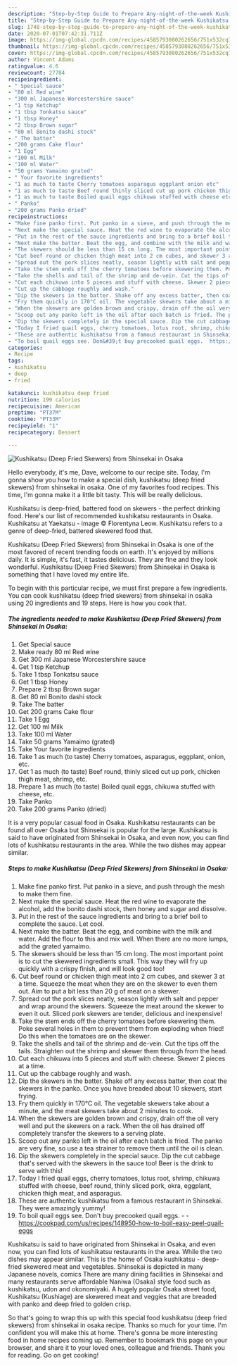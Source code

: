 ```yaml
---
description: "Step-by-Step Guide to Prepare Any-night-of-the-week Kushikatsu (Deep Fried Skewers) from Shinsekai in Osaka"
title: "Step-by-Step Guide to Prepare Any-night-of-the-week Kushikatsu (Deep Fried Skewers) from Shinsekai in Osaka"
slug: 1748-step-by-step-guide-to-prepare-any-night-of-the-week-kushikatsu-deep-fried-skewers-from-shinsekai-in-osaka
date: 2020-07-01T07:42:31.711Z
image: https://img-global.cpcdn.com/recipes/4585793080262656/751x532cq70/kushikatsu-deep-fried-skewers-from-shinsekai-in-osaka-recipe-main-photo.jpg
thumbnail: https://img-global.cpcdn.com/recipes/4585793080262656/751x532cq70/kushikatsu-deep-fried-skewers-from-shinsekai-in-osaka-recipe-main-photo.jpg
cover: https://img-global.cpcdn.com/recipes/4585793080262656/751x532cq70/kushikatsu-deep-fried-skewers-from-shinsekai-in-osaka-recipe-main-photo.jpg
author: Vincent Adams
ratingvalue: 4.6
reviewcount: 27784
recipeingredient:
- " Special sauce"
- "80 ml Red wine"
- "300 ml Japanese Worcestershire sauce"
- "1 tsp Ketchup"
- "1 tbsp Tonkatsu sauce"
- "1 tbsp Honey"
- "2 tbsp Brown sugar"
- "80 ml Bonito dashi stock"
- " The batter"
- "200 grams Cake flour"
- "1 Egg"
- "100 ml Milk"
- "100 ml Water"
- "50 grams Yamaimo grated"
- " Your favorite ingredients"
- "1 as much to taste Cherry tomatoes asparagus eggplant onion etc"
- "1 as much to taste Beef round thinly sliced cut up pork chicken thigh meat shrimp etc"
- "1 as much to taste Boiled quail eggs chikuwa stuffed with cheese etc"
- " Panko"
- "200 grams Panko dried"
recipeinstructions:
- "Make fine panko first. Put panko in a sieve, and push through the mesh to make them fine."
- "Next make the special sauce. Heat the red wine to evaporate the alcohol, add the bonito dashi stock, then honey and sugar and dissolve."
- "Put in the rest of the sauce ingredients and bring to a brief boil to complete the sauce. Let cool."
- "Next make the batter. Beat the egg, and combine with the milk and water. Add the flour to this and mix well. When there are no more lumps, add the grated yamaimo."
- "The skewers should be less than 15 cm long. The most important point is to cut the  skewered ingredients small. This way they will fry up quickly with a crispy finish, and will look good too!"
- "Cut beef round or chicken thigh meat into 2 cm cubes, and skewer 3 at a time. Squeeze the meat when they are on the skewer to even them out. Aim to put a bit less than 20 g of meat on a skewer."
- "Spread out the pork slices neatly, season lightly with salt and pepper and wrap around the skewers. Squeeze the meat around the skewer to even it out. Sliced pork skewers are tender, delicious and inexpensive!"
- "Take the stem ends off the cherry tomatoes before skewering them. Poke several holes in them to prevent them from exploding when fried! Do this when the tomatoes are on the skewer."
- "Take the shells and tail of the shrimp and de-vein. Cut the tips off the tails. Straighten out the shrimp and skewer them through from the head."
- "Cut each chikuwa into 5 pieces and stuff with cheese. Skewer 2 pieces at a time."
- "Cut up the cabbage roughly and wash."
- "Dip the skewers in the batter. Shake off any excess batter, then coat the skewers in the panko. Once you have breaded about 10 skewers, start frying."
- "Fry them quickly in 170°C oil. The vegetable skewers take about a minute, and the meat skewers take about 2 minutes to cook."
- "When the skewers are golden brown and crispy, drain off the oil very well and put the skewers on a rack. When the oil has drained off completely transfer the skewers to a serving plate."
- "Scoop out any panko left in the oil after each batch is fried. The panko are very fine, so use a tea strainer to remove them until the oil is clean."
- "Dip the skewers completely in the special sauce. Dip the cut cabbage that&#39;s served with the skewers in the sauce too! Beer is the drink to serve with this!"
- "Today I fried quail eggs, cherry tomatoes, lotus root, shrimp, chikuwa stuffed with cheese, beef round, thinly sliced pork, okra, eggplant, chicken thigh meat, and asparagus."
- "These are authentic kushikatsu from a famous restaurant in Shinsekai. They were amazingly yummy!"
- "To boil quail eggs see. Don&#39;t buy precooked quail eggs.  https://cookpad.com/us/recipes/148950-how-to-boil-easy-peel-quail-eggs"
categories:
- Recipe
tags:
- kushikatsu
- deep
- fried

katakunci: kushikatsu deep fried 
nutrition: 199 calories
recipecuisine: American
preptime: "PT37M"
cooktime: "PT33M"
recipeyield: "1"
recipecategory: Dessert

---
```



![Kushikatsu (Deep Fried Skewers) from Shinsekai in Osaka](https://img-global.cpcdn.com/recipes/4585793080262656/751x532cq70/kushikatsu-deep-fried-skewers-from-shinsekai-in-osaka-recipe-main-photo.jpg)

Hello everybody, it's me, Dave, welcome to our recipe site. Today, I'm gonna show you how to make a special dish, kushikatsu (deep fried skewers) from shinsekai in osaka. One of my favorites food recipes. This time, I'm gonna make it a little bit tasty. This will be really delicious.

Kushikatsu is deep-fried, battered food on skewers - the perfect drinking food. Here&#39;s our list of recommended kushikatsu restaurants in Osaka. Kushikatsu at Yaekatsu - image © Florentyna Leow. Kushikatsu refers to a genre of deep-fried, battered skewered food that.

Kushikatsu (Deep Fried Skewers) from Shinsekai in Osaka is one of the most favored of recent trending foods on earth. It's enjoyed by millions daily. It is simple, it's fast, it tastes delicious. They are fine and they look wonderful. Kushikatsu (Deep Fried Skewers) from Shinsekai in Osaka is something that I have loved my entire life.


To begin with this particular recipe, we must first prepare a few ingredients. You can cook kushikatsu (deep fried skewers) from shinsekai in osaka using 20 ingredients and 19 steps. Here is how you cook that.

<!--inarticleads1-->

##### The ingredients needed to make Kushikatsu (Deep Fried Skewers) from Shinsekai in Osaka:

1. Get  Special sauce
1. Make ready 80 ml Red wine
1. Get 300 ml Japanese Worcestershire sauce
1. Get 1 tsp Ketchup
1. Take 1 tbsp Tonkatsu sauce
1. Get 1 tbsp Honey
1. Prepare 2 tbsp Brown sugar
1. Get 80 ml Bonito dashi stock
1. Take  The batter
1. Get 200 grams Cake flour
1. Take 1 Egg
1. Get 100 ml Milk
1. Take 100 ml Water
1. Take 50 grams Yamaimo (grated)
1. Take  Your favorite ingredients
1. Take 1 as much (to taste) Cherry tomatoes, asparagus, eggplant, onion, etc.
1. Get 1 as much (to taste) Beef round, thinly sliced cut up pork, chicken thigh meat, shrimp, etc.
1. Prepare 1 as much (to taste) Boiled quail eggs, chikuwa stuffed with cheese, etc.
1. Take  Panko
1. Take 200 grams Panko (dried)


It is a very popular casual food in Osaka. Kushikatsu restaurants can be found all over Osaka but Shinsekai is popular for the large. Kushikatsu is said to have originated from Shinsekai in Osaka, and even now, you can find lots of kushikatsu restaurants in the area. While the two dishes may appear similar. 

<!--inarticleads2-->

##### Steps to make Kushikatsu (Deep Fried Skewers) from Shinsekai in Osaka:

1. Make fine panko first. Put panko in a sieve, and push through the mesh to make them fine.
1. Next make the special sauce. Heat the red wine to evaporate the alcohol, add the bonito dashi stock, then honey and sugar and dissolve.
1. Put in the rest of the sauce ingredients and bring to a brief boil to complete the sauce. Let cool.
1. Next make the batter. Beat the egg, and combine with the milk and water. Add the flour to this and mix well. When there are no more lumps, add the grated yamaimo.
1. The skewers should be less than 15 cm long. The most important point is to cut the  skewered ingredients small. This way they will fry up quickly with a crispy finish, and will look good too!
1. Cut beef round or chicken thigh meat into 2 cm cubes, and skewer 3 at a time. Squeeze the meat when they are on the skewer to even them out. Aim to put a bit less than 20 g of meat on a skewer.
1. Spread out the pork slices neatly, season lightly with salt and pepper and wrap around the skewers. Squeeze the meat around the skewer to even it out. Sliced pork skewers are tender, delicious and inexpensive!
1. Take the stem ends off the cherry tomatoes before skewering them. Poke several holes in them to prevent them from exploding when fried! Do this when the tomatoes are on the skewer.
1. Take the shells and tail of the shrimp and de-vein. Cut the tips off the tails. Straighten out the shrimp and skewer them through from the head.
1. Cut each chikuwa into 5 pieces and stuff with cheese. Skewer 2 pieces at a time.
1. Cut up the cabbage roughly and wash.
1. Dip the skewers in the batter. Shake off any excess batter, then coat the skewers in the panko. Once you have breaded about 10 skewers, start frying.
1. Fry them quickly in 170°C oil. The vegetable skewers take about a minute, and the meat skewers take about 2 minutes to cook.
1. When the skewers are golden brown and crispy, drain off the oil very well and put the skewers on a rack. When the oil has drained off completely transfer the skewers to a serving plate.
1. Scoop out any panko left in the oil after each batch is fried. The panko are very fine, so use a tea strainer to remove them until the oil is clean.
1. Dip the skewers completely in the special sauce. Dip the cut cabbage that&#39;s served with the skewers in the sauce too! Beer is the drink to serve with this!
1. Today I fried quail eggs, cherry tomatoes, lotus root, shrimp, chikuwa stuffed with cheese, beef round, thinly sliced pork, okra, eggplant, chicken thigh meat, and asparagus.
1. These are authentic kushikatsu from a famous restaurant in Shinsekai. They were amazingly yummy!
1. To boil quail eggs see. Don&#39;t buy precooked quail eggs. -  - https://cookpad.com/us/recipes/148950-how-to-boil-easy-peel-quail-eggs


Kushikatsu is said to have originated from Shinsekai in Osaka, and even now, you can find lots of kushikatsu restaurants in the area. While the two dishes may appear similar. This is the home of Osaka kushikatsu - deep-fried skewered meat and vegetables. Shinsekai is depicted in many Japanese novels, comics There are many dining facilities in Shinsekai and many restaurants serve affordable Naniwa (Osaka) style food such as kushikatsu, udon and okonomiyaki. A hugely popular Osaka street food, Kushikatsu (Kushiage) are skewered meat and veggies that are breaded with panko and deep fried to golden crisp. 

So that's going to wrap this up with this special food kushikatsu (deep fried skewers) from shinsekai in osaka recipe. Thanks so much for your time. I'm confident you will make this at home. There's gonna be more interesting food in home recipes coming up. Remember to bookmark this page on your browser, and share it to your loved ones, colleague and friends. Thank you for reading. Go on get cooking!
